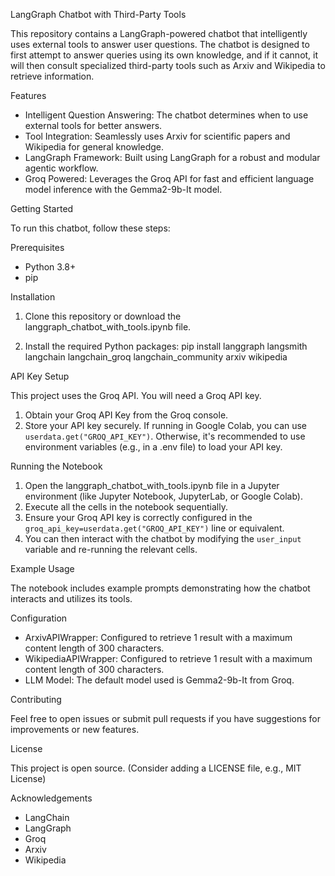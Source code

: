 LangGraph Chatbot with Third-Party Tools

This repository contains a LangGraph-powered chatbot that intelligently uses external tools to answer user questions. The chatbot is designed to first attempt to answer queries using its own knowledge, and if it cannot, it will then consult specialized third-party tools such as Arxiv and Wikipedia to retrieve information.

Features

* Intelligent Question Answering: The chatbot determines when to use external tools for better answers.
* Tool Integration: Seamlessly uses Arxiv for scientific papers and Wikipedia for general knowledge.
* LangGraph Framework: Built using LangGraph for a robust and modular agentic workflow.
* Groq Powered: Leverages the Groq API for fast and efficient language model inference with the Gemma2-9b-It model.

Getting Started

To run this chatbot, follow these steps:

Prerequisites

* Python 3.8+
* pip

Installation

1.  Clone this repository or download the langgraph_chatbot_with_tools.ipynb file.

2.  Install the required Python packages:
    pip install langgraph langsmith langchain langchain_groq langchain_community arxiv wikipedia

API Key Setup

This project uses the Groq API. You will need a Groq API key.

1.  Obtain your Groq API Key from the Groq console.
2.  Store your API key securely. If running in Google Colab, you can use `userdata.get("GROQ_API_KEY")`. Otherwise, it's recommended to use environment variables (e.g., in a .env file) to load your API key.

Running the Notebook

1.  Open the langgraph_chatbot_with_tools.ipynb file in a Jupyter environment (like Jupyter Notebook, JupyterLab, or Google Colab).
2.  Execute all the cells in the notebook sequentially.
3.  Ensure your Groq API key is correctly configured in the `groq_api_key=userdata.get("GROQ_API_KEY")` line or equivalent.
4.  You can then interact with the chatbot by modifying the `user_input` variable and re-running the relevant cells.

Example Usage

The notebook includes example prompts demonstrating how the chatbot interacts and utilizes its tools.

Configuration

* ArxivAPIWrapper: Configured to retrieve 1 result with a maximum content length of 300 characters.
* WikipediaAPIWrapper: Configured to retrieve 1 result with a maximum content length of 300 characters.
* LLM Model: The default model used is Gemma2-9b-It from Groq.

Contributing

Feel free to open issues or submit pull requests if you have suggestions for improvements or new features.

License

This project is open source. (Consider adding a LICENSE file, e.g., MIT License)

Acknowledgements

* LangChain
* LangGraph
* Groq
* Arxiv
* Wikipedia
```
